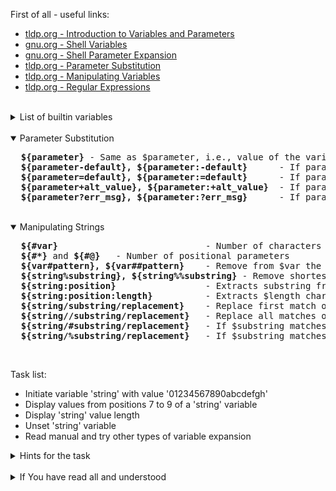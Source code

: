 First of all - useful links:

- [tldp.org - Introduction to Variables and Parameters](https://tldp.org/LDP/abs/html/variables.html)
- [gnu.org - Shell Variables](https://www.gnu.org/software/bash/manual/html_node/Shell-Variables.html)
- [gnu.org - Shell Parameter Expansion](https://www.gnu.org/software/bash/manual/html_node/Shell-Parameter-Expansion.html)
- [tldp.org - Parameter Substitution](https://tldp.org/LDP/abs/html/parameter-substitution.html)
- [tldp.org - Manipulating Variables](https://tldp.org/LDP/abs/html/manipulatingvars.html)
- [tldp.org - Regular Expressions](https://tldp.org/LDP/abs/html/regexp.html)
<br>
<details><summary>List of builtin variables</summary>
<pre>
<strong>set</strong>    Run thi command to see all current variables
<strong>$* / $@</strong>		Function/script positional parameters (arguments). Expand as follows:
  $* and $@ are the same as $1 $2 ... (note that it generally makes no sense to leave those unquoted)
  "$*" is the same as "$1 $2 ..." 1
  "$@" is the same as "$1" "$2" ...
<strong>$#</strong>		Number of positional parameters passed to the script or function
<strong>$!</strong>		Process ID of the last (righ-most for pipelines) command in the most recently job put into the background (note that it's not necessarily the same as the job's process group ID when job control is enabled)
<strong>$$</strong>		ID of the process that executed bash
<strong>$?</strong>		Exit status of the last command
<strong>$n</strong>		Positional parameters, where n=1, 2, 3, ..., 9
<strong>${n}</strong>		Positional parameters (same as above), but n can be > 9
<strong>$0</strong>		In scripts, path with which the script was invoked; with bash -c 'printf "%s\n" "$0"' name args': name (the first argument after the inline script), otherwise, the argv[0] that bash received.
<strong>$_</strong>		Last field of the last command
<strong>$IFS</strong>		Internal field separator
<strong>$PATH</strong>		PATH environment variable used to look-up executables
<strong>$OLDPWD</strong>		Previous working directory
<strong>$PWD</strong>		Present working directory
<strong>$FUNCNAME</strong>	Array of function names in the execution call stack
<strong>$BASH_SOURCE</strong>	Array containing source paths for elements in FUNCNAME array. Can be used to get the script path.
<strong>$BASH_ALIASES</strong>	Associative array containing all currently defined aliases
<strong>$BASH_REMATCH</strong>	Array of matches from the last regex match
<strong>$BASH_VERSION</strong>	Bash version string
<strong>$BASH_VERSINFO</strong>	An array of 6 elements with Bash version information
<strong>$BASH</strong>		Absolute path to the currently executing Bash shell itself (heuristically determined by bash based on argv[0] and the value of $PATH; may be wrong in corner cases)
<strong>$BASH_SUBSHELL</strong>	Bash subshell level
<strong>$UID</strong>		Real (not effective if different) User ID of the process running bash
<strong>$PS1</strong>		Primary command line prompt; see Using the PS* Variables
<strong>$PS2</strong>		Secondary command line prompt (used for additional input)
<strong>$PS3</strong>		Tertiary command line prompt (used in select loop)
<strong>$PS4</strong>		Quaternary command line prompt (used to append info with verbose output)
<strong>$RANDOM</strong>		A pseudo random integer between 0 and 32767
<strong>$REPLY</strong>		Variable used by read by default when no variable is specified. Also used by select to return the user-supplied value
<strong>$PIPESTATUS</strong>	Array variable that holds the exit status values of each command in the most recently executed foreground pipeline.
</pre>
</details><br>
<details open><summary>Parameter Substitution</summary>
<pre>
  <strong>${parameter}</strong> - Same as $parameter, i.e., value of the variable parameter.
  <strong>${parameter-default}, ${parameter:-default}</strong>      - If parameter not set, use default.
  <strong>${parameter=default}, ${parameter:=default}</strong>      - If parameter not set, set it to default.
  <strong>${parameter+alt_value}, ${parameter:+alt_value}</strong>  - If parameter set, use alt_value, else use null string.
  <strong>${parameter?err_msg}, ${parameter:?err_msg}</strong>      - If parameter set, use it, else print err_msg and abort the script with an exit status of 1.
</pre>
</details><br>
<details open><summary>Manipulating Strings</summary>
<pre>
  <strong>${#var}</strong>                            - Number of characters in $var.
  <strong>${#*}</strong> and <strong>${#@}</strong>   - Number of positional parameters
  <strong>${var#pattern}, ${var##pattern}</strong>    - Remove from $var the shortest#/longest## part of $Pattern
  <strong>${string%substring}, ${string%%substring}</strong> - Remove shortest%/longest%% match of $substring from back of $string.
  <strong>${string:position}</strong>                 - Extracts substring from $string at $position as number.
  <strong>${string:position:length}</strong>          - Extracts $length characters of substring from $string at $position.
  <strong>${string/substring/replacement}</strong>    - Replace first match of $substring with $replacement.
  <strong>${string//substring/replacement}</strong>   - Replace all matches of $substring with $replacement.
  <strong>${string/#substring/replacement}</strong>   - If $substring matches front end of $string, substitute $replacement for $substring.
  <strong>${string/%substring/replacement}</strong>   - If $substring matches back end of $string, substitute $replacement for $substring.
</pre>
</details>
<br>

Task list:
- Initiate variable 'string' with value '01234567890abcdefgh'
- Display values from positions 7 to 9 of a 'string' variable
- Display 'string' value length
- Unset 'string' variable
- Read manual and try other types of variable expansion

<details><summary>Hints for the task</summary>
<pre>
  $ string=01234567890abcdefgh
  $ echo ${string:7:3}
  $ echo ${#string}
  $ string=
</pre>
</details>
<br>
<details><summary>If You have read all and understood</summary>
<pre>
`touch IReadAllAndUndnderstood`{{exec}}
</pre>
